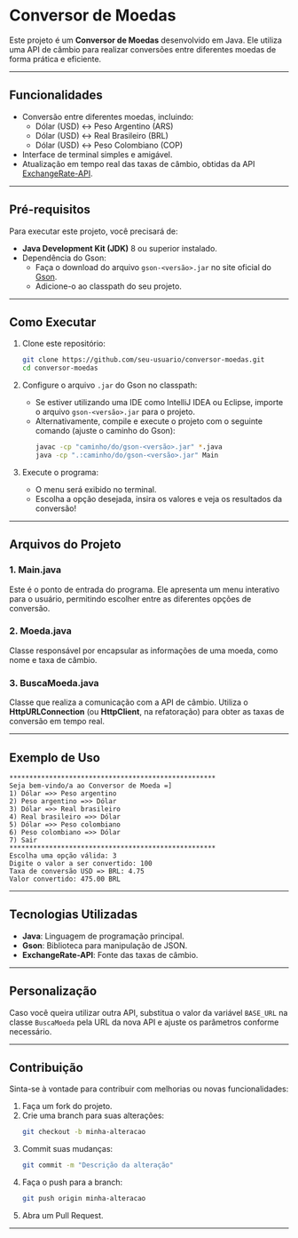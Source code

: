 # **Conversor de Moedas**

Este projeto é um **Conversor de Moedas** desenvolvido em Java. Ele utiliza uma API de câmbio para realizar conversões entre diferentes moedas de forma prática e eficiente.

---

## **Funcionalidades**
- Conversão entre diferentes moedas, incluindo:
  - Dólar (USD) ↔ Peso Argentino (ARS)
  - Dólar (USD) ↔ Real Brasileiro (BRL)
  - Dólar (USD) ↔ Peso Colombiano (COP)
- Interface de terminal simples e amigável.
- Atualização em tempo real das taxas de câmbio, obtidas da API [ExchangeRate-API](https://www.exchangerate-api.com/).

---

## **Pré-requisitos**
Para executar este projeto, você precisará de:
- **Java Development Kit (JDK)** 8 ou superior instalado.
- Dependência do Gson:
  - Faça o download do arquivo `gson-<versão>.jar` no site oficial do [Gson](https://github.com/google/gson).
  - Adicione-o ao classpath do seu projeto.

---

## **Como Executar**
1. Clone este repositório:
   ```bash
   git clone https://github.com/seu-usuario/conversor-moedas.git
   cd conversor-moedas
   ```

2. Configure o arquivo `.jar` do Gson no classpath:
   - Se estiver utilizando uma IDE como IntelliJ IDEA ou Eclipse, importe o arquivo `gson-<versão>.jar` para o projeto.
   - Alternativamente, compile e execute o projeto com o seguinte comando (ajuste o caminho do Gson):
     ```bash
     javac -cp "caminho/do/gson-<versão>.jar" *.java
     java -cp ".:caminho/do/gson-<versão>.jar" Main
     ```

3. Execute o programa:
   - O menu será exibido no terminal.
   - Escolha a opção desejada, insira os valores e veja os resultados da conversão!

---

## **Arquivos do Projeto**
### **1. Main.java**
Este é o ponto de entrada do programa. Ele apresenta um menu interativo para o usuário, permitindo escolher entre as diferentes opções de conversão.

### **2. Moeda.java**
Classe responsável por encapsular as informações de uma moeda, como nome e taxa de câmbio.

### **3. BuscaMoeda.java**
Classe que realiza a comunicação com a API de câmbio. Utiliza o **HttpURLConnection** (ou **HttpClient**, na refatoração) para obter as taxas de conversão em tempo real.

---

## **Exemplo de Uso**
```plaintext
****************************************************
Seja bem-vindo/a ao Conversor de Moeda =]
1) Dólar =>> Peso argentino
2) Peso argentino =>> Dólar
3) Dólar =>> Real brasileiro
4) Real brasileiro =>> Dólar
5) Dólar =>> Peso colombiano
6) Peso colombiano =>> Dólar
7) Sair
****************************************************
Escolha uma opção válida: 3
Digite o valor a ser convertido: 100
Taxa de conversão USD => BRL: 4.75
Valor convertido: 475.00 BRL
```

---

## **Tecnologias Utilizadas**
- **Java**: Linguagem de programação principal.
- **Gson**: Biblioteca para manipulação de JSON.
- **ExchangeRate-API**: Fonte das taxas de câmbio.

---

## **Personalização**
Caso você queira utilizar outra API, substitua o valor da variável `BASE_URL` na classe `BuscaMoeda` pela URL da nova API e ajuste os parâmetros conforme necessário.

---

## **Contribuição**
Sinta-se à vontade para contribuir com melhorias ou novas funcionalidades:
1. Faça um fork do projeto.
2. Crie uma branch para suas alterações:
   ```bash
   git checkout -b minha-alteracao
   ```
3. Commit suas mudanças:
   ```bash
   git commit -m "Descrição da alteração"
   ```
4. Faça o push para a branch:
   ```bash
   git push origin minha-alteracao
   ```
5. Abra um Pull Request.

---


